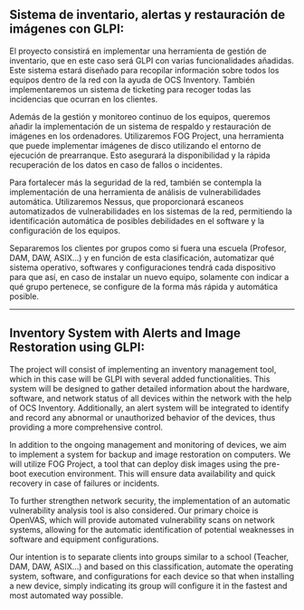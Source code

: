 <h2>Sistema de inventario, alertas y restauración de imágenes con GLPI:</h2>

El proyecto consistirá en implementar una herramienta de gestión de inventario, que en este caso será GLPI con varias funcionalidades añadidas. Este sistema estará diseñado para recopilar información sobre todos los equipos dentro de la red con la ayuda de OCS Inventory. También implementaremos un sistema de ticketing para recoger todas las incidencias que ocurran en los clientes.

Además de la gestión y monitoreo continuo de los equipos, queremos añadir la implementación de un sistema de respaldo y restauración de imágenes en los ordenadores. Utilizaremos FOG Project, una herramienta que puede implementar imágenes de disco utilizando el entorno de ejecución de prearranque. Esto asegurará la disponibilidad y la rápida recuperación de los datos en caso de fallos o incidentes. 

Para fortalecer más la seguridad de la red, también se contempla la implementación de una herramienta de análisis de vulnerabilidades automática. Utilizaremos Nessus, que proporcionará escaneos automatizados de vulnerabilidades en los sistemas de la red, permitiendo la identificación automática de posibles debilidades en el software y la configuración de los equipos.

Separaremos los clientes por grupos como si fuera una escuela (Profesor, DAM, DAW, ASIX…) y en función de esta clasificación, automatizar qué sistema operativo, softwares y configuraciones tendrá cada dispositivo para que así, en caso de instalar un nuevo equipo, solamente con indicar a qué grupo pertenece, se configure de la forma más rápida y automática posible.

--------------------------------------------------------------------------------------------------

<h2>Inventory System with Alerts and Image Restoration using GLPI:</h2>


The project will consist of implementing an inventory management tool, which in this case will be GLPI with several added functionalities. This system will be designed to gather detailed information about the hardware, software, and network status of all devices within the network with the help of OCS Inventory. Additionally, an alert system will be integrated to identify and record any abnormal or unauthorized behavior of the devices, thus providing a more comprehensive control.

In addition to the ongoing management and monitoring of devices, we aim to implement a system for backup and image restoration on computers. We will utilize FOG Project, a tool that can deploy disk images using the pre-boot execution environment. This will ensure data availability and quick recovery in case of failures or incidents.

To further strengthen network security, the implementation of an automatic vulnerability analysis tool is also considered. Our primary choice is OpenVAS, which will provide automated vulnerability scans on network systems, allowing for the automatic identification of potential weaknesses in software and equipment configurations.

Our intention is to separate clients into groups similar to a school (Teacher, DAM, DAW, ASIX…) and based on this classification, automate the operating system, software, and configurations for each device so that when installing a new device, simply indicating its group will configure it in the fastest and most automated way possible.
